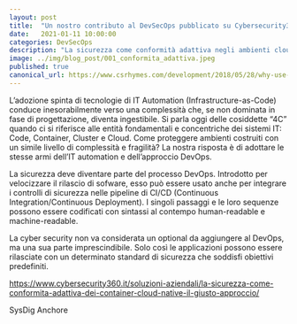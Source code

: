 ```yaml
---
layout: post
title:  "Un nostro contributo al DevSecOps pubblicato su Cybersecurity360"
date:   2021-01-11 10:00:00
categories: DevSecOps
description: "La sicurezza come conformità adattiva negli ambienti cloud-native"
image: ../img/blog_post/001_conformita_adattiva.jpeg
published: true
canonical_url: https://www.csrhymes.com/development/2018/05/28/why-use-a-static-site-generator.html
---
```


L’adozione spinta di tecnologie di IT Automation (Infrastructure-as-Code) conduce inesorabilmente verso una complessità che, se non dominata in fase di progettazione, diventa ingestibile. Si parla oggi delle cosiddette “4C” quando ci si riferisce alle entità fondamentali e concentriche dei sistemi IT: Code, Container, Cluster e Cloud.  Come proteggere ambienti costruiti con un simile livello di complessità e fragilità? La nostra risposta è di adottare le stesse armi dell’IT automation e dell’approccio DevOps. 

La sicurezza deve diventare parte del processo DevOps. Introdotto per velocizzare il rilascio di sofware, esso può essere usato anche per integrare i controlli di sicurezza nelle pipeline di CI/CD (Continuous Integration/Continuous Deployment). I singoli passaggi e le loro sequenze possono essere codificati con sintassi al contempo human-readable e machine-readable.

La cyber security non va considerata un optional da aggiungere al DevOps, ma una sua parte imprescindibile. Solo così le applicazioni possono essere rilasciate con un determinato standard di sicurezza che soddisfi obiettivi predefiniti.

https://www.cybersecurity360.it/soluzioni-aziendali/la-sicurezza-come-conformita-adattiva-dei-container-cloud-native-il-giusto-approccio/

SysDig Anchore
